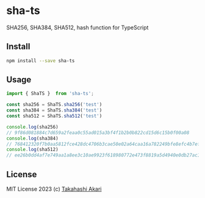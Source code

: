 # sha-ts
SHA256, SHA384, SHA512, hash function for TypeScript

## Install

```bash
npm install --save sha-ts
```

## Usage

```typescript
import { ShaTS }  from 'sha-ts';

const sha256 = ShaTS.sha256('test')
const sha384 = ShaTS.sha384('test')
const sha512 = ShaTS.sha512('test')

console.log(sha256)
// 9f86d081884c7d659a2feaa0c55ad015a3bf4f1b2b0b822cd15d6c15b0f00a08
console.log(sha384)
// 768412320f7b0aa5812fce428dc4706b3cae50e02a64caa16a782249bfe8efc4b7ef1ccb126255d196047dfedf17a0a9
console.log(sha512)
// ee26b0dd4af7e749aa1a8ee3c10ae9923f618980772e473f8819a5d4940e0db27ac185f8a0e1d5f84f88bc887fd67b143732c304cc5fa9ad8e6f57f50028a8ff
```

## License
MIT License 2023 (c) [Takahashi Akari](https://github.com/takahashi-akari)